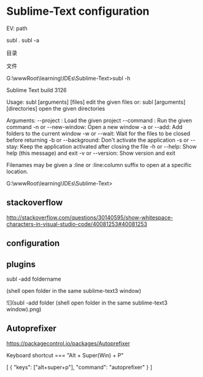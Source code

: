 # Sublime-Text configuration  



EV: path

subl .
subl -a 

目录

文件

G:\wwwRoot\learning\IDEs\Sublime-Text>subl -h

Sublime Text build 3126

Usage: subl [arguments] [files]         edit the given files
   or: subl [arguments] [directories]   open the given directories

Arguments:
    --project <project>: Load the given project
    --command <command>: Run the given command
    -n or --new-window:  Open a new window
    -a or --add:         Add folders to the current window
    -w or --wait:        Wait for the files to be closed before returning
    -b or --background:  Don't activate the application
    -s or --stay:        Keep the application activated after closing the file
    -h or --help:        Show help (this message) and exit
    -v or --version:     Show version and exit

Filenames may be given a :line or :line:column suffix to open at a specific
location.


G:\wwwRoot\learning\IDEs\Sublime-Text>














## stackoverflow  

http://stackoverflow.com/questions/30140595/show-whitespace-characters-in-visual-studio-code/40081253#40081253  


## configuration



## plugins  


subl -add foldername  

(shell open  folder  in the same sublime-text3 window)


![](subl -add folder (shell open  folder  in the same sublime-text3 window).png)


## Autoprefixer  

https://packagecontrol.io/packages/Autoprefixer


Keyboard shortcut === "Alt + Super(Win) + P"

[
    {
        "keys": ["alt+super+p"],
        "command": "autoprefixer"
    }
]

















